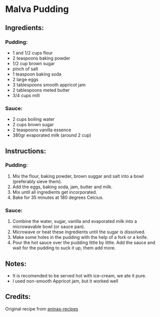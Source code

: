 # Malva Pudding

## Ingredients:

### Pudding:
* 1 and 1/2 cups flour
* 2 teaspoons baking powder
* 1/2 cup brown sugar
* pinch of salt
* 1 teaspoon baking soda
* 2 large eggs
* 3 tablespoons smooth appricot jam
* 2 tablespoons meted butter
* 3/4 cups milt

### Sauce:
* 2 cups boiling water
* 2 cups brown sugar
* 2 teaspoons vanilla essence
* 380gr evaporated milk (around 2 cup)

## Instructions:

### Pudding:
1. Mix the flour, baking powder, brown suggar and salt into a bowl (preferably sieve them).
1. Add the eggs, baking soda, jam, butter and milk.
1. Mix until all ingredients get incorporated.
1. Bake for 35 minutes at 180 degrees Celcius. 

### Sauce:
1. Combine the water, sugar, vanilla and evaporated milk into a microwavable bowl (or sauce pan).
1. Microwave or heat these ingredients until the sugar is dissolved.
1. Make some holes in the pudding with the help of a fork or a knife.
1. Pour the hot sauce over the pudding little by little. Add the sauce and wait for the pudding to suck it up, them add more.

## Notes:
* It is recomended to be served hot with ice-cream, we ate it pure.
* I used non-smooth Appricot jam, but it worked well

## Credits:
Original recipe from [aninas-recipes](https://www.aninas-recipes.com/recipes/malva-pudding/)
